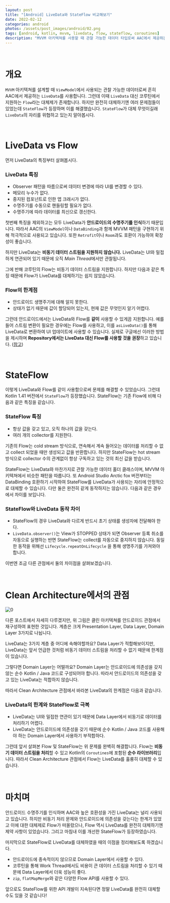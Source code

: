 ```yaml
---
layout: post
title: "[Android] LiveData와 StateFlow 비교해보기"
date: 2022-02-12
categories: android
photos: /assets/post_images/android/02.png
tags: [android, kotlin, mvvm, livedata, flow, stateflow, coroutines]
description: "MVVM 아키텍쳐를 사용할 때 관찰 가능한 데이터 타입로써 AAC에서 제공하는 LiveData와 코루틴에서 지원하는 Flow의 차이점에 대해서 알아보자"
---
```


<br>

# 개요

`MVVM` 아키텍쳐를 설계할 때 `ViewModel`에서 사용되는 관찰 가능한 데이터로써 흔히 AAC에서 제공하는 `LiveData`를 사용합니다.
그런데 이때 `LiveData` 대신 코루틴에서 지원하는 `Flow`라는 대체제가 존재합니다. 하지만 완전히 대체하기엔 여러 문제점들이 있었는데 `StateFlow`가 등장하며 이를 해결했습니다. `StateFlow`가 대체 무엇이길래 `LiveData`의 자리를 위협하고 있는지 알아봅시다.

<br>

# LiveData vs Flow

먼저 LiveData의 특징부터 살펴봅시다.

### LiveData 특징

- Observer 패턴을 따름으로써 데이터 변경에 따라 UI를 변경할 수 있다.
- 메모리 누수가 없다.
- 중지된 컴포넌트로 인한 앱 크래시가 없다.
- 수명주기를 수동으로 핸들링할 필요가 없다.
- 수명주기에 따라 데이터를 최신으로 갱신한다.

첫번째 특징을 제외하고는 모두 LiveData가 **안드로이드의 수명주기를 인식**하기 때문입니다. 따라서 AAC의 `ViewModel`이나 `DataBinding`과 함께 MVVM 패턴을 구현하기 위해 적극적으로 사용되고 있습니다. 또한 `Retrofit`이나 `Room`과도 호환이 가능하여 확장성이 좋습니다.

하지만 LiveData는 **비동기 데이터 스트림을 지원하지 않습니다.** LiveData는 UI와 밀접하게 연관되어 있기 때문에 오직 *Main Thread*에서만 관찰됩니다.

그에 반해 코루틴의 Flow는 비동기 데이터 스트림을 지원합니다. 하지만 다음과 같은 특징 때문에 Flow가 LiveData를 대체하기는 쉽지 않았습니다.

### Flow의 한계점

- 안드로이드 생명주기에 대해 알지 못한다.
- 상태가 없기 때문에 값이 할당되어 있는지, 현재 값은 무엇인지 알기 어렵다.


그런데 안드로이드에서는 LiveData와 Flow를 **같이** 사용할 수 있게끔 지원합니다. 예를 들어 스트림 변환이 필요한 경우에는 Flow를 사용하고, 이를 `asLiveData()`를 통해 LiveData로 변환하여 UI 업데이트에 사용할 수 있습니다. 실제로 구글에선 이러한 방법을 제시하며 **Repository에서는 LiveData 대신 Flow를 사용할 것을 권장**하고 있습니다. ([참고](https://developer.android.com/topic/libraries/architecture/livedata#livedata-in-architecture))

<br>

# StateFlow

이렇게 LiveData와 Flow를 같이 사용함으로써 문제를 해결할 수 있었습니다. 그런데 Kotlin 1.41 버전에서 `StateFlow`가 등장했습니다. StateFlow는 기존 Flow에 비해 다음과 같은 특징을 같습니다.

### StateFlow 특징

- 항상 값을 갖고 있고, 오직 하나의 값을 갖는다.
- 여러 개의 collector를 지원한다.

기존의 Flow는 cold stream 방식으로, 연속해서 계속 들어오는 데이터를 처리할 수 없고 collect 되었을 때만 생성되고 값을 반환합니다. 하지만 StateFlow는 hot stream 방식으로 collector 수의 관계없이 항상 구독하고 있는 것의 최신 값을 받습니다.

StateFlow는 LiveData와 마찬가지로 관찰 가능한 데이터 홀더 클래스이며, MVVM 아키텍쳐에서 비슷한 패턴을 따릅니다. 또 Android Studio Arctic fox 버전부터는 DataBinding 호환하기 시작하여 StateFlow를 LiveData가 사용되는 자리에 안정적으로 대체할 수 있습니다. 다만 둘은 완전히 같게 동작하지는 않습니다. 다음과 같은 경우에서 차이를 보입니다.

### StateFlow와 LiveData 동작 차이

- StateFlow의 경우 LiveData와 다르게 반드시 초기 상태를 생성자에 전달해야 한다.
- `LiveData.observer()`는 View가 STOPPED 상태가 되면 Observer 등록 취소를 자동으로 실행하는 반면 StateFlow는 collect를 자동으로 중지하지 않습니다. 동일한 동작을 위해선 `Lifecycle.repeatOnLifecycle` 을 통해 생명주기를 가져와야 합니다.
 
이번엔 조금 다른 관점에서 둘의 차이점을 살펴보겠습니다.

 <br>

 # Clean Architecture에서의 관점

 ![0](https://blog.kakaocdn.net/dn/eiOcS1/btrc8gYHiQ9/BNsxRkHcRHR9u3VO7dXTLK/img.png)

 다른 포스트에서 자세히 다루겠지만, 위 그림은 클린 아키텍쳐를 안드로이드 관점에서 재구성하여 표현한 것입니다. 계층은 크게 Presentation Layer, Data Layer, Domain Layer 3가지로 나뉩니다.

LiveData는 3가지 계층 중 어디에 속해야할까요? Data Layer가 적합해보이지만, LiveData는 앞서 언급한 것처럼 비동기 데이터 스트림을 처리할 수 없기 때문에 한계점이 있습니다.

그렇다면 Domain Layer는 어떨까요? Domain Layer는 안드로이드에 의존성을 갖지 않는 순수 Kotlin / Java 코드로 구성되어야 합니다. 따라서 안드로이드의 의존성을 갖고 있는 LiveData는 적합하지 않습니다.

따라서 Clean Architecture 관점에서 바라본 LiveData의 한계점은 다음과 같습니다.

### LiveData의 한계와 StateFlow로 극복

- LiveData는 UI와 밀접한 연관이 있기 때문에 Data Layer에서 비동기로 데이터를 처리하기 어렵다.
- LiveData는 안드로이드에 의존성을 갖기 때문에 순수 Kotlin / Java 코드를 사용해야 하는 Domain Layer에서 사용하기 부적합하다.

그런데 앞서 살펴본 Flow 및 StateFlow는 위 문제를 완벽히 해결합니다. Flow는 **비동기 데이터 스트림을 처리**할 수 있고 Kotlin의 `Coroutines`에 포함된 **순수 라이브러리**입니다. 따라서 Clean Architecture 관점에서 Flow는 LiveData를 훌륭히 대체할 수 있습니다.

<br>

# 마치며

안드로이드 수명주기를 인식하며 AAC와 높은 호환성을 가진 LiveData는 널리 사용되고 있습니다. 하지만 비동기 처리 문제와 안드로이드에 의존성을 갖는다는 한계가 있었고 이에 대한 대체제로 Flow가 떠올랐으나, Flow 역시 LiveData를 완전히 대체하기엔 제약 사항이 있었습니다. 그리고 마침내 이를 개선한 StateFlow가 등장하였습니다.

마지막으로 StateFlow로 LiveData를 대체하였을 때의 이점을 정리해보도록 하겠습니다.

- 안드로이드에 종속적이지 않으므로 Domain Layer에서 사용할 수 있다.
- 코루틴을 통해 Work Thread에서도 비용이 큰 데이터 스트림을 처리할 수 있기 때문에 Data Layer에서 더욱 성능이 좋다.
- `zip`, `flatMapMerge`와 같은 다양한 Flow API를 사용할 수 있다.

앞으로도 StateFlow를 위한 API 개발이 지속된다면 정말 LiveData를 완전히 대체할 수도 있을 것 같습니다!


